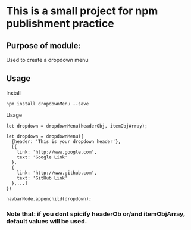 # This is a small project for npm publishment practice

## Purpose of module:
Used to create a dropdown menu

## Usage

Install
```
npm install dropdownMenu --save
```
Usage
```
let dropdown = dropdownMenu(headerObj, itemObjArray);
```

```
let dropdown = dropdownMenu({
  {header: 'This is your dropdown header'},
  [{
    link: 'http://www.google.com',
    text: 'Google Link'
  },
  {
    link: 'http://www.github.com',
    text: 'GitHub Link'
  },...]
})

navbarNode.appenchild(dropdown);
```

### Note that: if you dont spicify headerOb or/and itemObjArray, default values will be used.